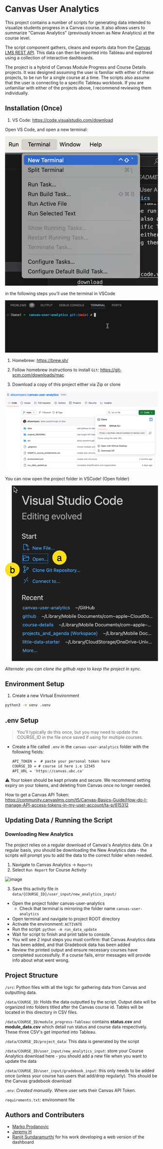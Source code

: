 # Canvas User Analytics

This project contains a number of scripts for generating data intended to visualize students progress in a Canvas course. It also allows users to summarize "Canvas Analytics" (previously known as New Analytics) at the course level. 

The script component gathers, cleans and exports data from the [Canvas LMS REST API](https://canvas.instructure.com/doc/api/index.html). This data can then be imported into Tableau and explored using a collection of interactive dashboards.

The project is a hybrid of Canvas Module Progress and Course Details projects. It was designed assuming the user is familiar with either of these projects, to be run for a single course at a time. The scripts also assume that the user is connecting to a specific Tableau workbook. If you are unfamiliar with either of the projects above, I recommend reviewing them individually.

## Installation (Once)

1. VS Code: https://code.visualstudio.com/download 

Open VS Code, and open a new terminal:

![alt text](README/vscode-new-terminal.png)

in the following steps you'll use the terminal in VSCode

![alt text](README/vscode-terminal.png)

1. Homebrew: https://brew.sh/
1. Follow homebrew instructions to install `Git`: https://git-scm.com/downloads/mac

1. Download a copy of this project either via Zip or clone

![alt text](README/github-clone.png)

You can now open the project folder in VSCode! (Open folder)

![alt text](README/vscode-open-folder.png)

*Alternate: you can clone the github repo to keep the project in sync.*

## Environment Setup

1. Create a new Virtual Environment

```bash
python3 -m venv .venv
```

## .env Setup
> You'll typically do this once, but you may need to update the COURSE_ID in the file once saved if using for multiple courses.

- Create a file called `.env` in the `canvas-user-analytics` folder with the following fields:

  ```
  API_TOKEN =  # paste your personal token here
  COURSE_ID = # course id here i.e 12345
  API_URL = 'https://canvas.ubc.ca'
  ```
⚠️ Your token should be kept private and secure. We recommend setting expiry on your tokens, and deleting from Canvas once no longer needed.

How to get a Canvas API Token: https://community.canvaslms.com/t5/Canvas-Basics-Guide/How-do-I-manage-API-access-tokens-in-my-user-account/ta-p/615312


## Updating Data / Running the Script

### Downloading New Analytics

The project relies on a regular download of Canvas's Analytics data. On a regular basis, you should be downloading the New Analytics data - the scripts will prompt you to add the data to the correct folder when needed.

1. Navigate to Canvas Analytics -> `Reports`
2. Select `Run Report` for Course Activity

![image](https://github.com/saud-learning-services/course-details/assets/22600917/186887df-b3d5-43d6-94d8-bd610d3c051e)

3. Save this activity file in `data/{COURSE_ID}/user_input/new_analytics_input/`

- Open the project folder canvas-user-analytics
  - Check that terminal is mirroring the folder name `canvas-user-analytics`
- Open terminal and navigate to project ROOT directory
- Activate the environment: `ACTIVATE`
- Run the script: `python -m run_data_update`
- Wait for script to finish and print table to console. 
- You will see 2 input steps you must confirm: that Canvas Analytics data has been added, and that Gradebook data has been added
- Review the printed output and ensure necessary courses have completed successfully. If a course fails, error messages will provide info about what went wrong.


## Project Structure

`/src`: Python files with all the logic for gathering data from Canvas and outputting data.

`/data/COURSE_ID`: Holds the data outputted by the script. Output data will be organized into folders titled after the Canvas course id. Tables will be located in this directory in CSV files.

`/data/COURSE_ID/module_progress-Tableau`: contains **status.csv** and **module_data.csv** which detail run status and course data respectively. These three CSV's get imported into Tableau.

`/data/COURSE_ID/project_data`: This data is generated by the script 

`/data/COURSE_ID/user_input/new_analytics_input`: store your Course Analytics download here - you should add a new file when you want to update the data

`/data/COURSE_ID/user_input/gradebook_input`: this only needs to be added once (unless your course has users that add/drop regularly). This should be the Canvas gradebook download

`.env`: _Created manually_. Where user sets their Canvas API Token.

`requirements.txt`: environment file

## Authors and Contributers
- [Marko Prodanovic](https://github.com/markoprodanovic)
- [Jeremy H](https://github.com/JeremyH011)
- [Ranjit Sundaramurthi](https://github.com/ranjitprakash1986/module-progress-dashboard) for his work developing a web version of the dashboard

